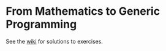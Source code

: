 # From Mathematics to Generic Programming

See the [wiki](https://github.com/bmershon/from-mathematics-to-generic-programming/wiki) for solutions to exercises.
